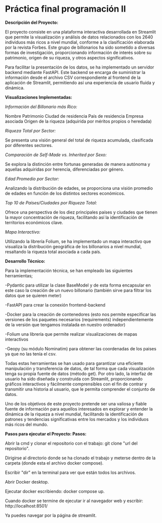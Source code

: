 # Práctica final programación II
  **Descripción del Proyecto:**
  
  El proyecto consiste en una plataforma interactiva desarrollada en Streamlit que permite la visualización y análisis de datos relacionados con los 2640 individuos más ricos a nivel mundial, conforme a la clasificación elaborada por la revista Forbes. Este grupo de billonarios ha sido sometido a diversas formas de investigación, proporcionando información de interés sobre su patrimonio, origen de su riqueza, y otros aspectos significativos.
  
  Para facilitar la presentación de los datos, se ha implementado un servidor backend mediante FastAPI. Este backend se encarga de suministrar la información desde el archivo CSV correspondiente al frontend de la aplicación de Streamlit, permitiendo así una experiencia de usuario fluida y dinámica.
  
  **Visualizaciones Implementadas:**
  
  *Información del Billonario más Rico:*
  
  Nombre Patrimonio Ciudad de residencia País de residencia Empresa asociada Origen de la riqueza (adquirida por méritos propios o heredada)
  
  *Riqueza Total por Sector:*
  
  Se presenta una visión general del total de riqueza acumulada, clasificada por diferentes sectores.
  
  *Comparación de Self-Made vs. Inherited por Sexo:*
  
  Se explora la distinción entre fortunas generadas de manera autónoma y aquellas adquiridas por herencia, diferenciadas por género.
  
  *Edad Promedio por Sector:*
  
  Analizando la distribución de edades, se proporciona una visión promedio de edades en función de los distintos sectores económicos.
  
  *Top 10 de Países/Ciudades por Riqueza Total:*
  
  Ofrece una perspectiva de los diez principales países y ciudades que tienen la mayor concentración de riqueza, facilitando así la identificación de territorios económicos clave.
  
  *Mapa Interactivo:*
  
  Utilizando la librería Folium, se ha implementado un mapa interactivo que visualiza la distribución geográfica de los billonarios a nivel mundial, resaltando la riqueza total asociada a cada país.
  
  **Desarrollo Técnico:**
  
  Para la implementación técnica, se han empleado las siguientes herramientas;
  
  -Pydantic para utilizar la clase BaseModel y de esta forma encapsular en este caso la creación de un nuevo billonario (también sirve para filtrar los datos que se quieren meter)
  
  -FastAPI para crear la conexión frontend-backend
  
  -Docker para la creación de contenedores (esto nos permite especificar las versiones de los paquetes necesarios (requirements) independientemente de la versión que tengamos instalada en nuestro ordenador)
  
  -Folium una librería que permite realizar visualizaciones de mapas interactivos
  
  -Geopy (su módulo Nominatim) para obtener las coordenadas de los paises ya que no las tenía el csv.
  
  Todas estas herramientas se han usado para garantizar una eficiente manipulación y transferencia de datos, de tal forma que cada visualización tenga su propia fuente de datos (método get). Por otro lado, la interfaz de usuario ha sido diseñada y construida con Streamlit, proporcionando gráficos interactivos y fácilmente comprensibles con el fin de contrar y transmitir una historia al usuario, que le permita comprender el conjunto de datos.
  
  Uno de los objetivos de este proyecto pretende ser una valiosa y fiable fuente de información para aquellos interesados en explorar y entender la dinámica de la riqueza a nivel mundial, facilitando la identificación de patrones y tendencias significativas entre los mercados y los individuos más ricos del mundo.
  
  **Pasos para ejecutar el Proyecto: Pasos:**
  
  Abrir la cmd y clonar el repositorio con el trabajo: git clone "url del repositorio".
  
  Dirigirse al directorio donde se ha clonado el trabajo y meterse dentro de la carpeta (donde esta el archivo docker compose).
  
  Escribir "dir" en la terminal para ver que están todos los archivos.
  
  Abrir Docker desktop.
  
  Ejecutar docker escribiendo: docker compose up.
  
  Cuando docker se termine de ejecutar ir al navegador web y escribir: http://localhost:8501/
  
  Ya puedes navegar por la página de streamlit.
